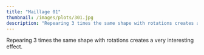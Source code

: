 ```yaml
---
title: "Maillage 01"
thumbnail: /images/plots/301.jpg
description: "Repearing 3 times the same shape with rotations creates a very interesting effect."
---
```


Repearing 3 times the same shape with rotations creates a very interesting effect.